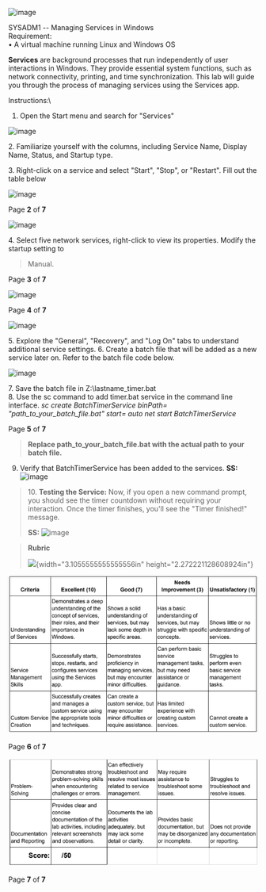 ![image](https://github.com/user-attachments/assets/501893ed-571c-48ab-9994-6ce55745b02a)

SYSADM1 -- Managing Services in Windows\
Requirement:\
• A virtual machine running Linux and Windows OS

**Services** are background processes that run independently of user
interactions in Windows. They provide essential system functions, such
as network connectivity, printing, and time synchronization. This lab
will guide you through the process of managing services using the
Services app.

Instructions:\
1. Open the Start menu and search for \"Services\"

![image](https://github.com/user-attachments/assets/47b3aae1-973c-4b9c-ae59-265fb6116c97)

2\. Familiarize yourself with the columns, including Service Name,
Display Name, Status, and Startup type.

3\. Right-click on a service and select \"Start\", \"Stop\", or
\"Restart\". Fill out the table below

![image](https://github.com/user-attachments/assets/77ade0aa-98f4-43ff-9026-db7a61935d4d)


Page **2** of **7**

![image](https://github.com/user-attachments/assets/c60626c0-006c-4da9-854a-9a3d37798d4a)


4\. Select five network services, right-click to view its properties.
Modify the startup setting to

> Manual.

Page **3** of **7**

![image](https://github.com/user-attachments/assets/00d24d1e-f9d2-4fbe-b4dc-642b5ad85aac)

Page **4** of **7**

![image](https://github.com/user-attachments/assets/84ad4fc6-be5a-464f-a8e3-8106c272b349)

5\. Explore the \"General\", \"Recovery\", and \"Log On\" tabs to
understand additional service settings. 6. Create a batch file that will
be added as a new service later on. Refer to the batch file code below.

![image](https://github.com/user-attachments/assets/1b3cdd6e-03c3-4c17-a255-1c32364dce68)


7\. Save the batch file in Z:\\lastname_timer.bat\
8. Use the sc command to add timer.bat service in the command line
interface. *sc create BatchTimerService binPath=
\"path_to_your_batch_file.bat\" start= auto* *net start
BatchTimerService*

Page **5** of **7**

> **Replace path_to_your_batch_file.bat with the actual path to your
> batch file.** 
9. Verify that BatchTimerService has been added to the services.
**SS:**
![image](https://github.com/user-attachments/assets/f58f5bde-44fb-4bc2-9964-11ec3e615733)

> 10\. **Testing the Service:** Now, if you open a new command prompt,
> you should see the timer countdown without requiring your interaction.
> Once the timer finishes, you\'ll see the \"Timer finished!\" message.
>
> **SS:**
![image](https://github.com/user-attachments/assets/14ba97d4-f443-43c5-9208-f11973fce00d)

>
> **Rubric**
>
> ![](vertopal_1e6781345a30413eb5fd9573badfcf8f/media/image15.png){width="3.1055555555555556in"
> height="2.272221128608924in"}

![alt text](image.png)

Page **6** of **7**

![alt text](image-1.png)

Page **7** of **7**
